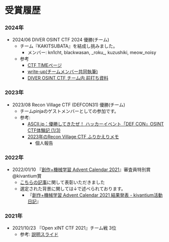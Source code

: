 # 受賞履歴
### 2024年
- 2024/06 DIVER OSINT CTF 2024 優勝(チーム)
    - チーム『KAKITSUBATA』を結成し挑みました。
      - メンバー: kn1cht, blackwasan, \_roku\_, kuzushiki, meow_noisy
    - 参考
      - [CTF TIMEページ](https://ctftime.org/event/2365/)
      - [write-up(チームメンバー共同執筆)](https://zenn.dev/kn1cht/articles/diver-osint-ctf-2024-kakitsubata)
      - [DIVER OSINT CTF チーム内 前打ち資料](https://meow-memow.hatenablog.com/entry/2024/06/12/214807)


### 2023年
- 2023/08 Recon Village CTF (DEFCON31) 優勝(チーム)
    - チームpinjaのゲストメンバーとしての参加です。
    - 参考:
        - [ASCII.jp：優勝してきたぜ！ ハッカーイベント「DEF CON」OSINT CTF体験記 (1/3)](https://ascii.jp/elem/000/004/158/4158573/)
        - [2023年のRecon Village CTF ふりかえりメモ](https://meow-memow.hatenablog.com/entry/2023/08/16/183327)
            - 個人報告

### 2022年
- 2022/01/10 『[創作+機械学習 Advent Calendar 2021](https://kivantium.hateblo.jp/entry/advent-calendar-2021)』審査員特別賞 @kivantium賞
    - [こちらの記事](https://meow-memow.hatenablog.com/entry/2021/12/31/231636)に関して表彰いただきました
    - 選定された背景に関しては↓で述べられております。
        - 『[創作+機械学習 Advent Calendar 2021 結果発表 - kivantium活動日記](https://kivantium.hateblo.jp/entry/advent-calendar-2021-result)』

### 2021年
- 2021/10/23 『Open xINT CTF 2021』チーム戦 3位
    - 参考: [説明スライド](https://speakerdeck.com/meow_noisy/xintctf2021)